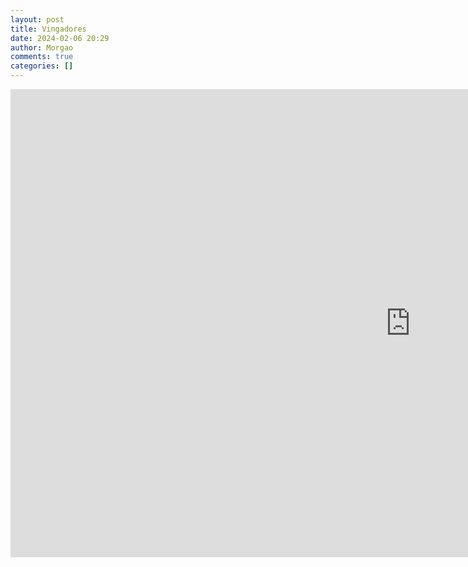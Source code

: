 ```yaml
---
layout: post
title: Vingadores
date: 2024-02-06 20:29
author: Morgao
comments: true
categories: []
---
```


<!-- wp:html -->
<iframe src="https://docs.google.com/presentation/d/e/2PACX-1vQ0MuoHxVb742Sf2qLTCX8ijD4XllimNxiKNyHfHnBu1oqoyiCGGBnSAnt7jUUqHQ/embed?start=false&loop=true&delayms=3000" frameborder="0" width="1280" height="749" allowfullscreen="true" mozallowfullscreen="true" webkitallowfullscreen="true"></iframe>
<!-- /wp:html -->
